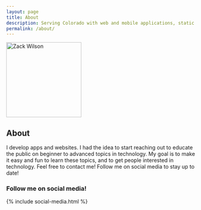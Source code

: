 ```yaml
---
layout: page
title: About
description: Serving Colorado with web and mobile applications, static websites, front-end user interfaces for existing systems, search engine optimization, and more.
permalink: /about/
---
```


<img itemprop="image" style="width: 200px;" class="img-rounded" src="{{site.author_image}}" alt="Zack Wilson">

## About

I develop apps and websites. I had the idea to start reaching out to educate the public on beginner to advanced topics in technology. My goal is to make it easy and fun to learn these topics, and to get people interested in technology. Feel free to contact me! Follow me on social media to stay up to date!

### Follow me on social media!
<div class="social-media-parent">
	{% include social-media.html %}
</div>